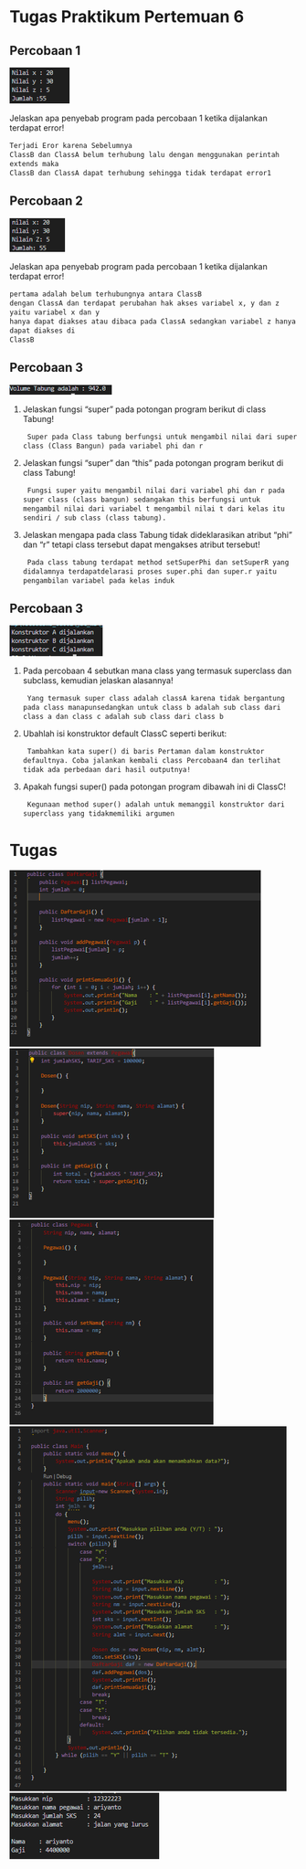# Tugas Praktikum Pertemuan 6

<h2>Percobaan 1</h2>


<img src="img/op1.png">

Jelaskan apa penyebab program pada percobaan 1 ketika dijalankan terdapat error!


    Terjadi Eror karena Sebelumnya
    ClassB dan ClassA belum terhubung lalu dengan menggunakan perintah extends maka
    ClassB dan ClassA dapat terhubung sehingga tidak terdapat error1



<h2>Percobaan 2</h2>

<img src="img/op2.png">

Jelaskan apa penyebab program pada percobaan 1 ketika dijalankan terdapat error!


    pertama adalah belum terhubungnya antara ClassB
    dengan ClassA dan terdapat perubahan hak akses variabel x, y dan z yaitu variabel x dan y 
    hanya dapat diakses atau dibaca pada ClassA sedangkan variabel z hanya dapat diakses di
    ClassB


<h2>Percobaan 3</h2>

<img src="img/op3.png">

1. Jelaskan fungsi “super” pada potongan program berikut di class Tabung!


        Super pada Class tabung berfungsi untuk mengambil nilai dari super class (Class Bangun) pada variabel phi dan r


2. Jelaskan fungsi “super” dan “this” pada potongan program berikut di class Tabung!


        Fungsi super yaitu mengambil nilai dari variabel phi dan r pada super class (class bangun) sedangakan this berfungsi untuk mengambil nilai dari variabel t mengambil nilai t dari kelas itu sendiri / sub class (class tabung).


3. Jelaskan mengapa pada class Tabung tidak dideklarasikan atribut “phi” dan “r” tetapi class tersebut dapat mengakses atribut tersebut!


        Pada class tabung terdapat method setSuperPhi dan setSuperR yang didalamnya terdapatdelarasi proses super.phi dan super.r yaitu pengambilan variabel pada kelas induk


<h2>Percobaan 3</h2>


<img src="img/op4.png">

1. Pada percobaan 4 sebutkan mana class yang termasuk superclass dan subclass, kemudian jelaskan alasannya!


        Yang termasuk super class adalah classA karena tidak bergantung pada class manapunsedangkan untuk class b adalah sub class dari class a dan class c adalah sub class dari class b


2. Ubahlah isi konstruktor default ClassC seperti berikut:


        Tambahkan kata super() di baris Pertaman dalam konstruktor defaultnya. Coba jalankan kembali class Percobaan4 dan terlihat tidak ada perbedaan dari hasil outputnya!


3. Apakah fungsi super() pada potongan program dibawah ini di ClassC!


        Kegunaan method super() adalah untuk memanggil konstruktor dari superclass yang tidakmemiliki argumen



<h1>Tugas </h1>

        
<img src="img/daf.png">


<img src="img/dos.png">


<img src="img/peg.png">


<img src="img/main.png">

<img src="img/out.png">
